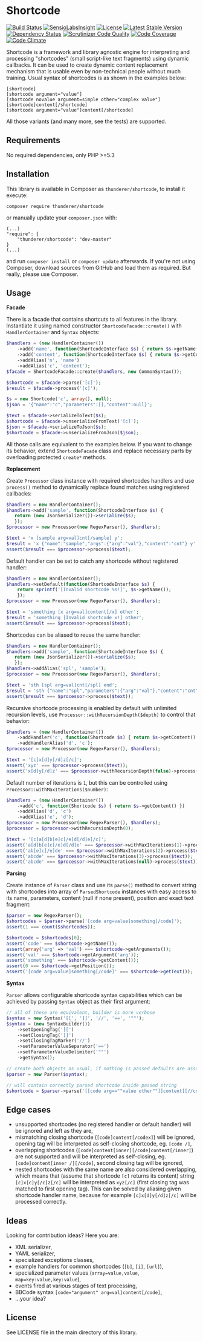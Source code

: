 # Shortcode

[![Build Status](https://travis-ci.org/thunderer/Shortcode.png?branch=master)](https://travis-ci.org/thunderer/Shortcode)
[![SensioLabsInsight](https://insight.sensiolabs.com/projects/5235d5e3-d112-48df-bc07-d4555aef293d/mini.png)](https://insight.sensiolabs.com/projects/5235d5e3-d112-48df-bc07-d4555aef293d)
[![License](https://poser.pugx.org/thunderer/shortcode/license.svg)](https://packagist.org/packages/thunderer/shortcode)
[![Latest Stable Version](https://poser.pugx.org/thunderer/shortcode/v/stable.svg)](https://packagist.org/packages/thunderer/shortcode)
[![Dependency Status](https://www.versioneye.com/user/projects/551d5385971f7847ca000002/badge.svg?style=flat)](https://www.versioneye.com/user/projects/551d5385971f7847ca000002)
[![Scrutinizer Code Quality](https://scrutinizer-ci.com/g/thunderer/Shortcode/badges/quality-score.png?b=master)](https://scrutinizer-ci.com/g/thunderer/Shortcode/?branch=master)
[![Code Coverage](https://scrutinizer-ci.com/g/thunderer/Shortcode/badges/coverage.png?b=master)](https://scrutinizer-ci.com/g/thunderer/Shortcode/?branch=master)
[![Code Climate](https://codeclimate.com/github/thunderer/Shortcode/badges/gpa.svg)](https://codeclimate.com/github/thunderer/Shortcode)

Shortcode is a framework and library agnostic engine for interpreting and processing "shortcodes" (small script-like text fragments) using dynamic callbacks. It can be used to create dynamic content replacement mechanism that is usable even by non-technical people without much training. Usual syntax of shortcodes is as shown in the examples below:

```
[shortcode]
[shortcode argument="value"]
[shortcode novalue argument=simple other="complex value"]
[shortcode]content[/shortcode]
[shortcode argument="value"]content[/shortcode]
```

All those variants (and many more, see the tests) are supported.

## Requirements

No required dependencies, only PHP >=5.3

## Installation

This library is available in Composer as `thunderer/shortcode`, to install it execute:

```
composer require thunderer/shortcode
```

or manually update your `composer.json` with:

```
(...)
"require": {
    "thunderer/shortcode": "dev-master"
}
(...)
```

and run `composer install` or `composer update` afterwards. If you're not using Composer, download sources from GitHub and load them as required. But really, please use Composer.

## Usage

**Facade**

There is a facade that contains shortcuts to all features in the library. Instantiate it using named constructor `ShortcodeFacade::create()` with `HandlerContainer` and `Syntax` objects:

```php
$handlers = (new HandlerContainer())
    ->add('name', function(ShortcodeInterface $s) { return $s->getName(); })
    ->add('content', function(ShortcodeInterface $s) { return $s->getContent(); })
    ->addAlias('n', 'name')
    ->addAlias('c', 'content');
$facade = ShortcodeFacade::create($handlers, new CommonSyntax());

$shortcode = $facade->parse('[c]');
$result = $facade->process('[c]');

$s = new Shortcode('c', array(), null);
$json = '{"name":"c","parameters":[],"content":null}';

$text = $facade->serializeToText($s);
$shortcode = $facade->unserializeFromText('[c]');
$json = $facade->serializeToJson($s);
$shortcode = $facade->unserializeFromJson($json);
```

All those calls are equivalent to the examples below. If you want to change its behavior, extend `ShortcodeFacade` class and replace necessary parts by overloading protected `create*` methods.

**Replacement**

Create `Processor` class instance with required shortcodes handlers and use `process()` method to dynamically replace found matches using registered callbacks:

```php
$handlers = new HandlerContainer();
$handlers->add('sample', function(ShortcodeInterface $s) {    
   return (new JsonSerializer())->serialize($s);
   });
$processor = new Processor(new RegexParser(), $handlers);

$text = 'x [sample arg=val]cnt[/sample] y';
$result = 'x {"name":"sample","args":{"arg":"val"},"content":"cnt"} y';
assert($result === $processor->process($text);
```

Default handler can be set to catch any shortcode without registered handler:

```php
$handlers = new HandlerContainer();
$handlers->setDefault(function(ShortcodeInterface $s) {
    return sprintf('[Invalid shortcode %s!]', $s->getName());
    });
$processor = new Processor(new RegexParser(), $handlers);

$text = 'something [x arg=val]content[/x] other';
$result = 'something [Invalid shortcode x!] other';
assert($result === $processor->process($text);
```

Shortcodes can be aliased to reuse the same handler:

```php
$handlers = new HandlerContainer();
$handlers->add('sample', function(ShortcodeInterface $s) {
   return (new JsonSerializer())->serialize($s);
   });
$handlers->addAlias('spl', 'sample');
$processor = new Processor(new RegexParser(), $handlers);

$text = 'sth [spl arg=val]cnt[/spl] end';
$result = 'sth {"name":"spl","parameters":{"arg":"val"},"content":"cnt"} end';
assert($result === $processor->process($text));
```

Recursive shortcode processing is enabled by default with unlimited recursion levels, use `Processor::withRecursionDepth($depth)` to control that behavior:

```php
$handlers = (new HandlerContainer())
    ->addHandler('c', function(Shortcode $s) { return $s->getContent() })
    ->addHandlerAlias('d', 'c');
$processor = new Processor(new RegexParser(), $handlers);

$text = '[c]x[d]y[/d]z[/c]';
assert('xyz' === $processor->process($text));
assert('x[d]y[/d]z' === $processor->withRecursionDepth(false)->process($text));
```

Default number of iterations is `1`, but this can be controlled using `Processor::withMaxIterations($number)`:

```php
$handlers = (new HandlerContainer())
    ->add('c', function(Shortcode $s) { return $s->getContent() })
    ->addAlias('d', 'c')
    ->addAlias('e', 'd');
$processor = new Processor(new RegexParser(), $handlers);
$processor = $processor->withRecursionDepth(0);

$text = '[c]a[d]b[e]c[/e]d[/d]e[/c]';
assert('a[d]b[e]c[/e]d[/d]e' === $processor->withMaxIterations(1)->process($text));
assert('ab[e]c[/e]de' === $processor->withMaxIterations(2)->process($text));
assert('abcde' === $processor->withMaxIterations(3)->process($text));
assert('abcde' === $processor->withMaxIterations(null)->process($text));
```

**Parsing**

Create instance of `Parser` class and use its `parse()` method to convert string with shortcodes into array of `ParsedShortcode` instances with easy access to its name, parameters, content (null if none present), position and exact text fragment:

```php
$parser = new RegexParser();
$shortcodes = $parser->parse('[code arg=value]something[/code]');
assert(1 === count($shortcodes));

$shortcode = $shortcodes[0];
assert('code' === $shortcode->getName());
assert(array('arg' => 'val') === $shortcode->getArguments());
assert('val' === $shortcode->getArgument('arg'));
assert('something' === $shortcode->getContent());
assert(0 === $shortcode->getPosition());
assert('[code arg=value]something[/code]' === $shortcode->getText());
```

**Syntax**

`Parser` allows configurable shortcode syntax capabilities which can be achieved by passing `Syntax` object as their first argument:

```php
// all of these are equivalent, builder is more verbose
$syntax = new Syntax('[[', ']]', '//', '==', '""');
$syntax = (new SyntaxBuilder())
    ->setOpeningTag('[[')
    ->setClosingTag(']]')
    ->setClosingTagMarker('//')
    ->setParameterValueSeparator('==')
    ->setParameterValueDelimiter('""')
    ->getSyntax();

// create both objects as usual, if nothing is passed defaults are assumed
$parser = new Parser($syntax);

// will contain correctly parsed shortcode inside passed string
$shortcode = $parser->parse('[[code arg==""value other""]]content[[//code]]');
```

## Edge cases

* unsupported shortcodes (no registered handler or default handler) will be ignored and left as they are,
* mismatching closing shortcode (`[code]content[/codex]`) will be ignored, opening tag will be interpreted as self-closing shortcode, eg. `[code /]`,
* overlapping shortcodes (`[code]content[inner][/code]content[/inner]`) are not supported and will be interpreted as self-closing, eg. `[code]content[inner /][/code]`, second closing tag will be ignored,
* nested shortcodes with the same name are also considered overlapping, which means that (assume that shortcode `[c]` returns its content) string `[c]x[c]y[/c]z[/c]` will be interpreted as `xyz[/c]` (first closing tag was matched to first opening tag). This can be solved by aliasing given shortcode handler name, because for example `[c]x[d]y[/d]z[/c]` will be processed correctly.

## Ideas

Looking for contribution ideas? Here you are:

* XML serializer,
* YAML serializer,
* specialized exceptions classes,
* example handlers for common shortcodes (`[b]`, `[i]`, `[url]`),
* specialized parameter values (`array=value,value`, `map=key:value,key:value`),
* events fired at various stages of text processing,
* BBCode syntax `[code="argument" arg=val]content[/code]`,
* ...your idea?

## License

See LICENSE file in the main directory of this library.
